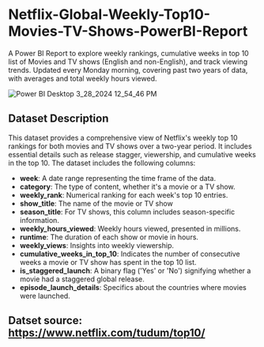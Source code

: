 # Netflix-Global-Weekly-Top10-Movies-TV-Shows-PowerBI-Report
A Power BI Report to explore weekly rankings, cumulative weeks in top 10 list of Movies and TV shows (English and non-English), and track viewing trends. Updated every Monday morning, covering past two years of data, with averages and total weekly hours viewed.

![Power BI Desktop 3_28_2024 12_54_46 PM](https://github.com/CharanTejaV/Netflix-Global-Weekly-Top10-Movies-TV-Shows-PowerBI-Report/assets/143735053/cbda52e9-c28d-4aa0-882c-faf7646df955)


## Dataset Description
This dataset provides a comprehensive view of Netflix's weekly top 10 rankings for both movies and TV shows over a two-year period. It includes essential details such as release stagger, viewership, and cumulative weeks in the top 10. The dataset includes the following columns:

- **week**: A date range representing the time frame of the data.
- **category**: The type of content, whether it's a movie or a TV show.
- **weekly_rank**: Numerical ranking for each week's top 10 entries.
- **show_title**: The name of the movie or TV show
- **season_title**: For TV shows, this column includes season-specific information.
- **weekly_hours_viewed**: Weekly hours viewed, presented in millions.
- **runtime**: The duration of each show or movie in hours.
- **weekly_views**: Insights into weekly viewership.
- **cumulative_weeks_in_top_10**:  Indicates the number of consecutive weeks a movie or TV show has spent in the top 10 list.
- **is_staggered_launch**: A binary flag ('Yes' or 'No') signifying whether a movie had a staggered global release.
- **episode_launch_details**: Specifics about the countries where movies were launched.

## Datset source: https://www.netflix.com/tudum/top10/

